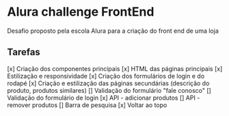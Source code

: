 # Alura challenge FrontEnd
Desafio proposto pela escola Alura para a criação do front end de uma loja


## Tarefas

[x] Criação dos componentes principais
[x] HTML das páginas principais
[x] Estilização e responsividade
[x] Criação dos formulários de login e do rodapé
[x] Criação e estilização das páginas secundárias (descrição do produto, produtos similares)
[] Validação do formulário "fale conosco"
[] Validação do formulário de login
[x] API - adicionar produtos
[] API - remover produtos
[] Barra de pesquisa 
[x] Voltar ao topo
